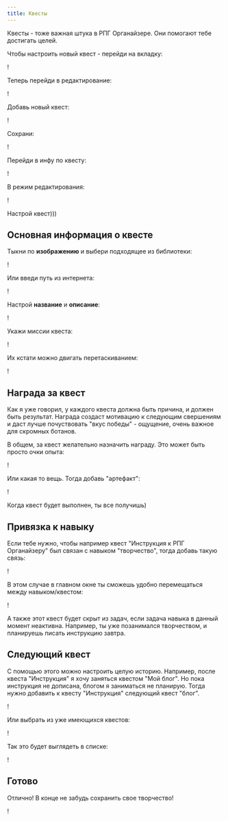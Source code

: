 ```yaml
---
title: Квесты
---
```


Квесты - тоже важная штука в РПГ Органайзере. Они помогают тебе достигать целей.

Чтобы настроить новый квест - перейди на вкладку:

!

Теперь перейди в редактирование:

!

Добавь новый квест:

!

Сохрани:

!

Перейди в инфу по квесту:

!

В режим редактирования:

!

Настрой квест)))

## Основная информация о квесте

Тыкни по **изображению** и выбери подходящее из библиотеки:

!

Или введи путь из интернета:

!

Настрой **название** и **описание**:

!

Укажи миссии квеста:

!

Их кстати можно двигать перетаскиванием:

!

## Награда за квест


Как я уже говорил, у каждого квеста должна быть причина, и должен быть результат. Награда создаст мотивацию к следующим свершениям и даст лучше почуствовать "вкус победы" - ощущение, очень важное для скромных ботанов.

В общем, за квест желательно назначить награду. Это может быть просто очки опыта:

!

Или какая то вещь. Тогда добавь "артефакт":

!

Когда квест будет выполнен, ты все получишь)

## Привязка к навыку

Если тебе нужно, чтобы например квест "Инструкция к РПГ Органайзеру" был связан с навыком "творчество", тогда добавь такую связь:

!

В этом случае в главном окне ты сможешь удобно перемещаться между навыком/квестом:

!

А также этот квест будет скрыт из задач, если задача навыка в данный момент неактивна. Например, ты уже позанимался творчеством, и планируешь писать инструкцию завтра.

## Следующий квест

С помощью этого можно настроить целую историю. Например, после квеста "Инструкция" я хочу заняться квестом "Мой блог". Но пока инструкция не дописана, блогом я заниматься не планирую. Тогда нужно добавить к квесту "Инструкция" следующий квест "блог".

!

Или выбрать из уже имеющихся квестов:

!

Так это будет выглядеть в списке:

!

## Готово

Отлично! В конце не забудь сохранить свое творчество!

!